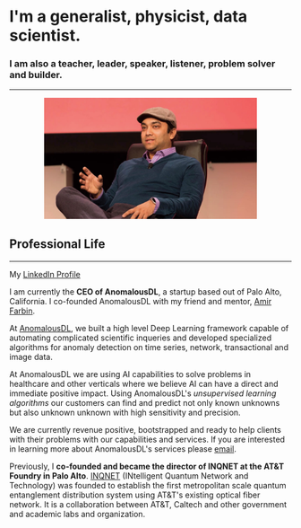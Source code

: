# I'm a generalist, physicist, data scientist. 
### I am also a teacher, leader, speaker, listener, problem solver and builder. 
---

<p align="center">
<img src="/images/Rishi.jpeg" alt="Rishi at a conference" width="380">
</p>

## Professional Life
---
My [LinkedIn Profile](https://www.linkedin.com/in/rishirajpravahan)

I am currently the **CEO of AnomalousDL**, a startup based out of Palo Alto, California. I co-founded AnomalousDL with my friend and mentor, [Amir Farbin](https://www.uta.edu/physics/faculty/farbin-amir.php). 

At [AnomalousDL](https://www.anomalousdl.com/), we built a high level Deep Learning framework capable of automating complicated scientific inqueries and developed specialized algorithms for anomaly detection on time series, network, transactional and image data. 

At AnomalousDL we are using AI capabilities to solve problems in healthcare and other verticals where we believe AI can have a direct and immediate positive impact. Using AnomalousDL's *unsupervised learning algorithms* our customers can find and predict not only known unknowns but also unknown unknown with high sensitivity and precision. 

We are currently revenue positive, bootstrapped and ready to help clients with their problems with our capabilities and services. If you are interested in learning more about AnomalousDL's services please [email](<info@anomalousdl.com>).

Previously, I **co-founded and became the director of INQNET at the AT&T Foundry in Palo Alto**. [INQNET](http://inqnet.caltech.edu/index.html) (INtelligent Quantum Network and Technology) was founded to establish the first metropolitan scale quantum entanglement distribution system using AT&T's existing optical fiber network. It is a collaboration between AT&T, Caltech and other government and academic labs and organization.  


	
